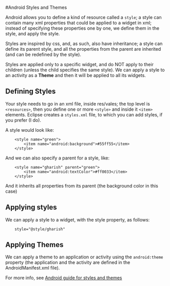 #Android Styles and Themes

Android allows you to define a kind of resource called a `style`; a style can contain many xml properties that could be applied to a widget in xml; instead of specifying these properties one by one, we define them in the style, and apply the style.

Styles are inspired by css, and, as such, also have inheritance; a style can define its parent style, and all the properties from the parent are inherited (and can be redefined by the style).

Styles are applied only to a specific widget, and do NOT apply to their children (unless the child specifies the same style). We can apply a style to an activity as a __Theme__ and then it will be applied to all its widgets.

## Defining Styles

Your style needs to go in an xml file, inside res/vales; the top level is `<resources>`, then you define one or more `<style>` and inside it `<item>` elements. Eclipse creates a `styles.xml` file, to which you can add styles, if you prefer (I do).

A style would look like:

```
    <style name="green">
        <item name="android:background">#55ff55</item>
    </style>
```

And we can also specify a parent for a style, like:
```
    <style name="gharish" parent="green">
        <item name="android:textColor">#ff0033</item>
    </style>
```
And it inherits all properties from its parent (the background color in this case)

## Applying styles

We can apply a style to a widget, with the style property, as follows:

```
    style="@style/gharish"
```

## Applying Themes

We can apply a theme to an application or activity using the `android:theme` property (the application and the activity are defined in the AndroidManifest.xml file).

For more info, see [Android guide for styles and themes](http://developer.android.com/guide/topics/ui/themes.html)
